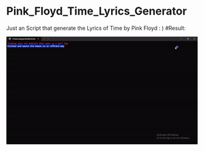 # Pink_Floyd_Time_Lyrics_Generator
Just an Script that generate the Lyrics of Time by Pink Floyd : )
#Result:

<img src="VdeosemttuloFeitocomoClipchamp-ezgif.com-video-to-gif-converter.gif">
